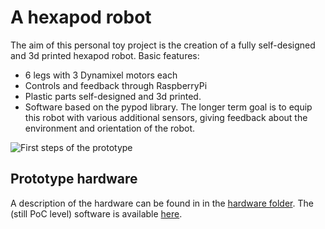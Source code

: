 # A hexapod robot
The aim of this personal toy project is the creation of a fully self-designed and 3d printed hexapod robot. Basic features:
* 6 legs with 3 Dynamixel motors each
* Controls and feedback through RaspberryPi
* Plastic parts self-designed and 3d printed.
* Software based on the pypod library.
The longer term goal is to equip this robot with various additional sensors, giving feedback about the environment and orientation of the robot.

![First steps of the prototype](media/20210205_073955.jpg)

## Prototype hardware
A description of the hardware can be found in in the [hardware folder](hardware/README.md). The (still PoC level) software is available [here](software/README.md).
